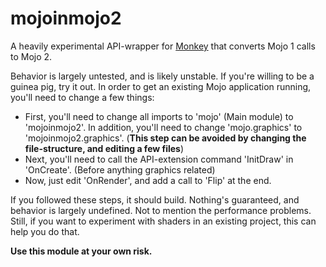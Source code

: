 # mojoinmojo2
A heavily experimental API-wrapper for [Monkey](https://github.com/blitz-research/monkey) that converts Mojo 1 calls to Mojo 2.

Behavior is largely untested, and is likely unstable. If you're willing to be a guinea pig, try it out. In order to get an existing Mojo application running, you'll need to change a few things:
* First, you'll need to change all imports to 'mojo' (Main module) to 'mojoinmojo2'. In addition, you'll need to change 'mojo.graphics' to 'mojoinmojo2.graphics'. (**This step can be avoided by changing the file-structure, and editing a few files**)
* Next, you'll need to call the API-extension command 'InitDraw' in 'OnCreate'. (Before anything graphics related)
* Now, just edit 'OnRender', and add a call to 'Flip' at the end.

If you followed these steps, it should build. Nothing's guaranteed, and behavior is largely undefined. Not to mention the performance problems. Still, if you want to experiment with shaders in an existing project, this can help you do that.

**Use this module at your own risk.**
